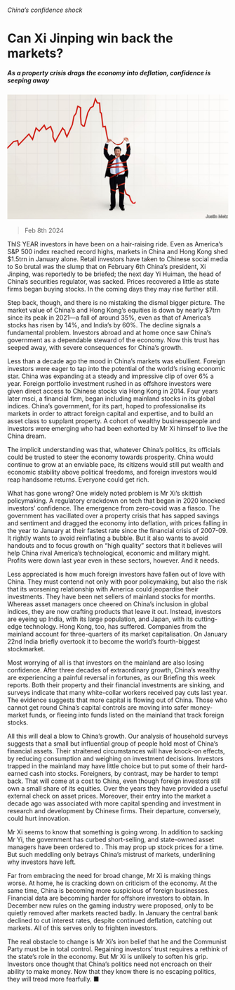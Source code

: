 ###### China’s confidence shock

# Can Xi Jinping win back the markets? 

##### As a property crisis drags the economy into deflation, confidence is seeping away 

![image](images/20240210_LDD002.jpg) 

> Feb 8th 2024 

ThIS YEAR investors in  have been on a hair-raising ride. Even as America’s S&amp;P 500 index reached record highs, markets in China and Hong Kong shed $1.5trn in January alone. Retail investors have taken to Chinese social media to  So brutal was the slump that on February 6th China’s president, Xi Jinping, was reportedly to be briefed; the next day Yi Huiman, the head of China’s securities regulator, was sacked. Prices recovered a little as state firms began buying stocks. In the coming days they may rise further still. 

Step back, though, and there is no mistaking the dismal bigger picture. The market value of China’s and Hong Kong’s equities is down by nearly $7trn since its peak in 2021—a fall of around 35%, even as that of America’s stocks has risen by 14%, and India’s by 60%. The decline signals a fundamental problem. Investors abroad and at home once saw China’s government as a dependable steward of the economy. Now this trust has seeped away, with severe consequences for China’s growth. 

Less than a decade ago the mood in China’s markets was ebullient. Foreign investors were eager to tap into the potential of the world’s rising economic star. China was expanding at a steady and impressive clip of over 6% a year. Foreign portfolio investment rushed in as offshore investors were given direct access to Chinese stocks via Hong Kong in 2014. Four years later msci, a financial firm, began including mainland stocks in its global indices. China’s government, for its part, hoped to professionalise its markets in order to attract foreign capital and expertise, and to build an asset class to supplant property. A cohort of wealthy businesspeople and investors were emerging who had been exhorted by Mr Xi himself to live the China dream. 

The implicit understanding was that, whatever China’s politics, its officials could be trusted to steer the economy towards prosperity. China would continue to grow at an enviable pace, its citizens would still put wealth and economic stability above political freedoms, and foreign investors would reap handsome returns. Everyone could get rich. 

What has gone wrong? One widely noted problem is Mr Xi’s skittish policymaking. A regulatory crackdown on tech that began in 2020 knocked investors’ confidence. The emergence from zero-covid was a fiasco. The government has vacillated over a property crisis that has sapped savings and sentiment and dragged the economy into deflation, with prices falling in the year to January at their fastest rate since the financial crisis of 2007-09. It rightly wants to avoid reinflating a bubble. But it also wants to avoid handouts and to focus growth on “high quality” sectors that it believes will help China rival America’s technological, economic and military might. Profits were down last year even in these sectors, however. And  it needs.

Less appreciated is how much foreign investors have fallen out of love with China. They must contend not only with poor policymaking, but also the risk that its worsening relationship with America could jeopardise their investments. They have been net sellers of mainland stocks for months. Whereas asset managers once cheered on China’s inclusion in global indices, they are now crafting products that leave it out. Instead, investors are eyeing up India, with its large population, and Japan, with its cutting-edge technology. Hong Kong, too, has suffered. Companies from the mainland account for three-quarters of its market capitalisation. On January 22nd India briefly overtook it to become the world’s fourth-biggest stockmarket. 

Most worrying of all is that investors on the mainland are also losing confidence. After three decades of extraordinary growth, China’s wealthy are experiencing a painful reversal in fortunes, as our Briefing this week reports. Both their property and their financial investments are sinking, and surveys indicate that many white-collar workers received pay cuts last year. The evidence suggests that more capital is flowing out of China. Those who cannot get round China’s capital controls are moving into safer money-market funds, or fleeing into funds listed on the mainland that track foreign stocks. 

All this will deal a blow to China’s growth. Our analysis of household surveys suggests that a small but influential group of people hold most of China’s financial assets. Their straitened circumstances will have knock-on effects, by reducing consumption and weighing on investment decisions. Investors trapped in the mainland may have little choice but to put some of their hard-earned cash into stocks. Foreigners, by contrast, may be harder to tempt back. That will come at a cost to China, even though foreign investors still own a small share of its equities. Over the years they have provided a useful external check on asset prices. Moreover, their entry into the market a decade ago was associated with more capital spending and investment in research and development by Chinese firms. Their departure, conversely, could hurt innovation. 

Mr Xi seems to know that something is going wrong. In addition to sacking Mr Yi, the government has curbed short-selling, and state-owned asset managers have been ordered to  . This may prop up stock prices for a time. But such meddling only betrays China’s mistrust of markets, underlining why investors have left. 

Far from embracing the need for broad change, Mr Xi is making things worse. At home, he is cracking down on criticism of the economy. At the same time, China is becoming more suspicious of foreign businesses. Financial data are becoming harder for offshore investors to obtain. In December new rules on the gaming industry were proposed, only to be quietly removed after markets reacted badly. In January the central bank declined to cut interest rates, despite continued deflation, catching out markets. All of this serves only to frighten investors. 

The real obstacle to change is Mr Xi’s iron belief that he and the Communist Party must be in total control. Regaining investors’ trust requires a rethink of the state’s role in the economy. But Mr Xi is unlikely to soften his grip. Investors once thought that China’s politics need not encroach on their ability to make money. Now that they know there is no escaping politics, they will tread more fearfully. ■


